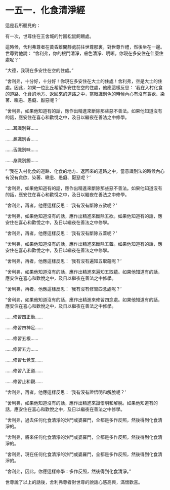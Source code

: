 # 一五一．化食清淨經

這是我所聽見的：

有一次，世尊住在王舍城的竹園松鼠飼餵處。

這時候，舍利弗尊者在黃昏離開靜處前往世尊那裏，對世尊作禮，然後坐在一邊。世尊對他說： “舍利弗，你的根門清淨，膚色清淨、明晰。你現在多安住在什麼住處呢？”

“大德，我現在多安住在空的住處。”

“舍利弗，十分好，十分好！你現在多安住在大士的住處！舍利弗，空是大士的住處。因此，如果一位比丘希望多安住在空的住處，他應這樣反思： ‘我在入村化食的道路、化食的地方、返回來的道路之中，當眼識別色的時候內心有沒有貪欲、染著、瞋恚、愚癡、厭惡呢？’

“舍利弗，如果他知道有的話，應作出精進來斷除那些惡不善法。如果他知道沒有的話，應安住在喜心和歡悅之中，及日以繼夜在善法之中修學。

……耳識別聲……

……鼻識別香……

……舌識別味……

……身識別觸……

“ ‘我在入村化食的道路、化食的地方、返回來的道路之中，當意識別法的時候內心有沒有貪欲、染著、瞋恚、愚癡、厭惡呢？’

“舍利弗，如果他知道有的話，應作出精進來斷除那些惡不善法。如果他知道沒有的話，應安住在喜心和歡悅之中，及日以繼夜在善法之中修學。

“舍利弗，再者，他應這樣反思： ‘我有沒有斷除五欲呢？’

“舍利弗，如果他知道沒有的話，應作出精進來斷除五欲。如果他知道有的話，應安住在喜心和歡悅之中，及日以繼夜在善法之中修學。

“舍利弗，再者，他應這樣反思： ‘我有沒有斷除五蓋呢？’

“舍利弗，如果他知道沒有的話，應作出精進來斷除五蓋。如果他知道有的話，應安住在喜心和歡悅之中，及日以繼夜在善法之中修學。

“舍利弗，再者，他應這樣反思： ‘我有沒有遍知五取蘊呢？’

“舍利弗，如果他知道沒有的話，應作出精進來遍知五取蘊。如果他知道有的話，應安住在喜心和歡悅之中，及日以繼夜在善法之中修學。

“舍利弗，再者，他應這樣反思： ‘我有沒有修習四念處呢？’

“舍利弗，如果他知道沒有的話，應作出精進來修習四念處。如果他知道有的話，應安住在喜心和歡悅之中，及日以繼夜在善法之中修學。

……修習四正勤……

……修習四神足……

……修習五根……

……修習五力……

……修習七覺支……

……修習八正道……

……修習止和觀……

“舍利弗，再者，他應這樣反思： ‘我有沒有證悟明和解脫呢？’

“舍利弗，如果他知道沒有的話，應作出精進來證悟明和解脫。如果他知道有的話，應安住在喜心和歡悅之中，及日以繼夜在善法之中修學。

“舍利弗，過去任何化食清淨的沙門或婆羅門，全都是多作反照，然後得到化食清淨的。

“舍利弗，將來任何化食清淨的沙門或婆羅門，全都是多作反照，然後得到化食清淨的。

“舍利弗，現在任何化食清淨的沙門或婆羅門，全都是多作反照，然後得到化食清淨的。

“舍利弗，因此，你應這樣修學：多作反照，然後得到化食清淨。”

世尊說了以上的話後，舍利弗尊者對世尊的說話心感高興，滿懷歡喜。 


